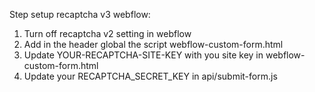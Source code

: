 Step setup recaptcha v3 webflow:

1. Turn off recaptcha v2 setting in webflow
2. Add in the header global the script webflow-custom-form.html
3. Update YOUR-RECAPTCHA-SITE-KEY with you site key in webflow-custom-form.html
4. Update your RECAPTCHA_SECRET_KEY in api/submit-form.js
